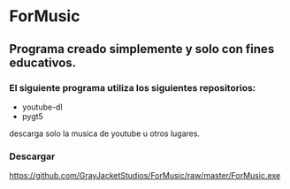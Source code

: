 # ForMusic
## Programa creado simplemente y solo con fines educativos.

### El siguiente programa utiliza los siguientes repositorios:
- youtube-dl
- pygt5

descarga solo la musica de youtube u otros lugares.

### Descargar
https://github.com/GrayJacketStudios/ForMusic/raw/master/ForMusic.exe
